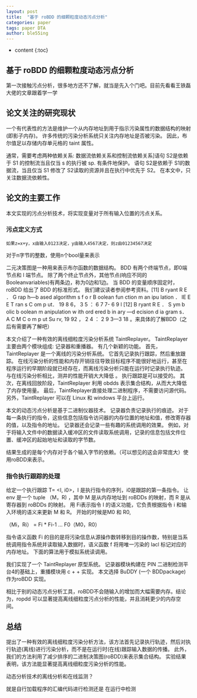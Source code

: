 ```yaml
---
layout: post
title:  "基于 roBDD 的细颗粒度动态污点分析"
categories: paper
tags: paper DTA
author: ble55ing
---
```


* content
{:toc}
## 基于 roBDD 的细颗粒度动态污点分析 

第一次接触污点分析，很多地方还不了解，就当是先入个门吧。目前先看看王铁磊大佬的文章跟着学一学

## 论文关注的研究现状

一个有代表性的方法是维护一个从内存地址到用于指示污染属性的数据结构的映射(即影子内存)。 许多传统的污染分析系统只关注内存地址是否被污染。 因此，布尔值足以存储内存单元格的 taint 属性。

通常，需要考虑两种依赖关系: 数据流依赖关系和控制流依赖关系]语句 S2是依赖于 S1 的控制流当且仅当 s 的执行被 sp. 有条件地保护。 语句 S2是依赖于 S1的数据流，当且仅当 S1 修改了 S2读取的资源并且在执行中优先于 S2。 在本文中，只关注数据流依赖性。 

## 论文的主要工作

本文实现的污点分析技术，将实现变量对于所有输入位置的污点关系。

### 污点定义方式

```
如果z=x+y，x由输入0123决定，y由输入4567决定，则z由01234567决定
```

对于n字节的整数，使用n个bool量来表示

二元决策图是一种用来表示布尔函数的数据结构。 BDD 有两个终端节点，即0端节点和 l 端节点。 除了两个终止节点外，其他节点(响应不同的 Booleanvariables)有两条边，称为0边和1边。 当 BDD 的变量顺序固定时，roBDD 给出了 BDD 的标准形式。 我们建议读者参阅参考资料。[11] B ryant R E ． G rap h—b ased algorithm s f o r B oolean fun ction m an ipu lation ． IE E E T ran s C om p ut． 19 8 6， 3 5 ： 6 7 7- 6 9 l [12] B ryant R E ． S ym b olic b oolean m anipulation w ith ord ered b in ary —d ecision d ia gram s． A C M C o m p ut Su rv, 19 92 ， 2 4 ： 2 9 3—3 18 。来具体的了解BDD（之后有需要再了解吧）

本文介绍了一种有效的离线细粒度污染分析系统 TaintReplayer。 TaintReplayer 主要由两个模块组成: 记录器和重播器。 有几个新颖的功能。 首先，TaintReplayer 是一个离线的污染分析系统。 它首先记录执行跟踪，然后重放跟踪。 在线污染分析的性能和内存开销往往导致目标程序不能很好地运行，甚至在程序运行的早期阶段就已经存在，而离线污染分析只能在运行时记录执行轨迹。 与在线污染分析相比，测井的性能开销大大降低 。 执行跟踪是可以接受的。 其次，在离线回放阶段，TaintReplayer 利用 obdds 表示集合结构，从而大大降低了内存使用量。 最后，TaintReplayer直接处理二进制程序，不需要访问源代码。 另外，TaintReplayer 可以在 Linux 和 windows 平台上运行。 

本文的动态污点分析是基于二进制仪器技术。 记录器负责记录执行的痕迹。 对于每一条执行的指令，这些信息包括指令访问器的内存位置的地址和值，修改寄存器的值，以及指令的地址。 记录器还会记录一些有趣的系统调用的效果。 例如，对于将输入文件中的数据读入缓冲区的文件读取系统调用，记录的信息包括文件位置、缓冲区的起始地址和读取的字节数。 

结果生成的是每个内存对于各个输入字节的依赖。（可以想见的这会非常庞大）使用roBDD来表示。

### 指令执行跟踪的处理

给定一个执行跟踪 T= <I, i0>，I 是执行指令的序列，i0是跟踪的第一条指令。 让 env 是一个 tuple （M，R) ，其中 M 是从内存地址到 roBDDs 的映射，而 R 是从寄存器到 roBDDs 的映射。 用 Fi表示指令 I 的语义功能，它负责根据指令 i 和输入环境的语义来更新 M 和 R。 开始的时候是M0 和 R0, 

（Mi，Ri） = Fi * Fi-1 ... F0（M0，R0）

指令语义函数 Fi 的目的是将污染信息从源操作数转移到目的操作数，特别是当系统调用指令系统并读取输入数据时，语义函数 f 将用唯一污染的 lacl 标记对应的内存地址。 下面的算法用于模拟系统读调用。

 我们实现了一个 TaintReplayer 原型系统。 记录器模块构建在 PIN 二进制检测平台4的基础上，重播模块用 c + + 实现。 本文选择 BuDDY (一个 BDDpackage)作为roBDD 实现。

相比于别的动态污点分析工具，roBDD不会随输入的增加而大幅需要内存。结论为，ropdd 可以显著提高离线细粒度污点分析的性能，并且消耗更少的内存空间。

## 总结

提出了一种有效的离线细粒度污染分析方法，该方法首先记录执行轨迹，然后对执行轨迹(离线)进行污染分析，而不是在运行时(在线)跟踪输入数据的传播。 此外，我们的方法利用了减少排序的二进制决策图(roBDD)来表示集合结构。 实验结果表明，该方法能显著提高离线细粒度污染分析的性能。



动态分析技术的离线分析和在线监测？

就是自行加载程序的汇编代码进行检测还是 在运行中检测          

